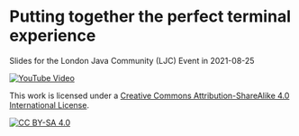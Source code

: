 # Putting together the perfect terminal experience
Slides for the London Java Community (LJC) Event in 2021-08-25

[![YouTube Video](https://img.youtube.com/vi/vm1_fNcMnbg/0.jpg)][youtube-video]


This work is licensed under a 
[Creative Commons Attribution-ShareAlike 4.0 International License][cc-by-sa].

[![CC BY-SA 4.0][cc-by-sa-image]][cc-by-sa]

[youtube-video]: https://youtu.be/vm1_fNcMnbg?t=1400
[cc-by-sa]: http://creativecommons.org/licenses/by-sa/4.0/
[cc-by-sa-image]: https://i.creativecommons.org/l/by-sa/4.0/88x31.png
